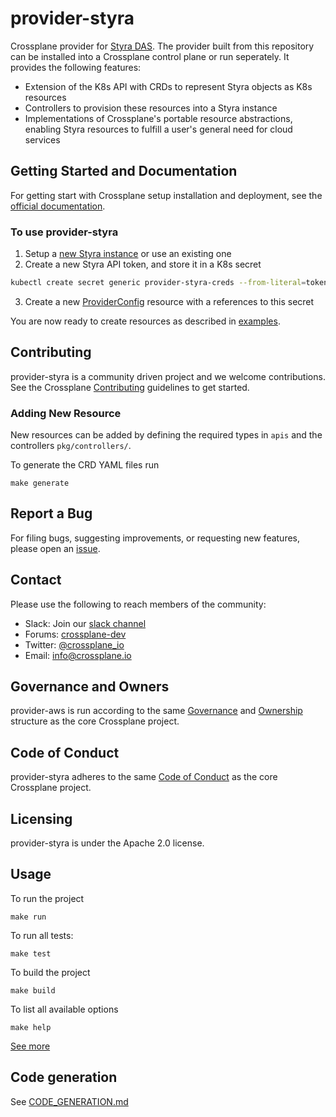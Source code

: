 # provider-styra

Crossplane provider for [Styra DAS](https://styra.com). The provider built from this repository can be installed into a Crossplane control plane or run seperately. It provides the following features:

* Extension of the K8s API with CRDs to represent Styra objects as K8s resources
* Controllers to provision these resources into a Styra instance
* Implementations of Crossplane's portable resource abstractions, enabling Styra resources to fulfill a user's general need for cloud services

## Getting Started and Documentation

For getting start with Crossplane setup installation and deployment, see the [official documentation](https://crossplane.io/docs/latest).

### To use provider-styra

1. Setup a [new Styra instance](https://signup.styra.com/) or use an existing one
2. Create a new Styra API token, and store it in a K8s secret
```bash
kubectl create secret generic provider-styra-creds --from-literal=token=$API_TOKEN -n crossplane-system
```
3. Create a new [ProviderConfig](examples/config/example-provider-config.yaml) resource with a references to this secret

You are now ready to create resources as described in [examples](examples).

## Contributing

provider-styra is a community driven project and we welcome contributions. See the
Crossplane
[Contributing](https://github.com/crossplane/crossplane/blob/master/CONTRIBUTING.md)
guidelines to get started.

### Adding New Resource

New resources can be added by defining the required types in `apis` and the controllers `pkg/controllers/`.

To generate the CRD YAML files run

    make generate


## Report a Bug

For filing bugs, suggesting improvements, or requesting new features, please
open an [issue](https://github.com/crossplane-contrib/provider-styra/issues).

## Contact

Please use the following to reach members of the community:

* Slack: Join our [slack channel](https://slack.crossplane.io)
* Forums:
  [crossplane-dev](https://groups.google.com/forum/#!forum/crossplane-dev)
* Twitter: [@crossplane_io](https://twitter.com/crossplane_io)
* Email: [info@crossplane.io](mailto:info@crossplane.io)

## Governance and Owners

provider-aws is run according to the same
[Governance](https://github.com/crossplane/crossplane/blob/master/GOVERNANCE.md)
and [Ownership](https://github.com/crossplane/crossplane/blob/master/OWNERS.md)
structure as the core Crossplane project.

## Code of Conduct

provider-styra adheres to the same [Code of
Conduct](https://github.com/crossplane/crossplane/blob/master/CODE_OF_CONDUCT.md)
as the core Crossplane project.

## Licensing

provider-styra is under the Apache 2.0 license.


## Usage

To run the project

    make run

To run all tests:

    make test

To build the project

    make build

To list all available options

    make help

[See more](./INSTALL.md)

## Code generation

See [CODE_GENERATION.md](./CODE_GENERATION.md)
